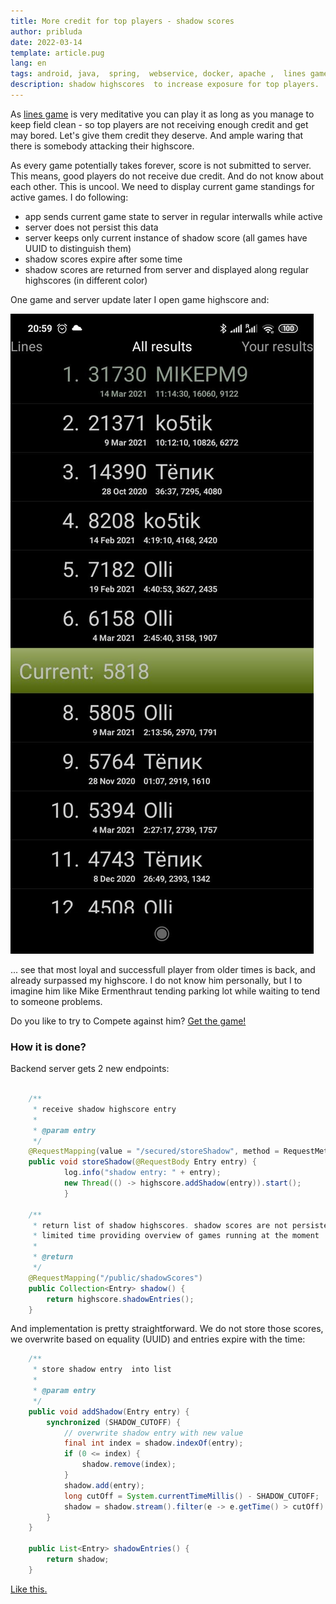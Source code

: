 ```yaml
---
title: More credit for top players - shadow scores
author: pribluda
date: 2022-03-14
template: article.pug
lang: en
tags: android, java,  spring,  webservice, docker, apache ,  lines games
description: shadow highscores  to increase exposure for top players.  
---
```


As [lines game](https://play.google.com/store/apps/details?id=de.pribluda.games.android.lines) is very meditative you can play it as long as you manage
to keep field clean - so top players are not receiving enough credit and get may bored. Let's give them credit they deserve. And ample waring that there is 
somebody attacking their highscore. 


<span class="more">
</span>

As every game potentially takes forever, score is not submitted to server.  This means, good players 
do not receive due credit. And do not know about each other. This is uncool. We need to display current game standings for  active games. I do following: 

- app sends  current game state to server  in regular interwalls while active
- server does not persist this data
- server keeps only current instance of shadow score (all games have  UUID to distinguish them)
- shadow scores expire after some time
- shadow scores are returned from server and displayed along regular highscores (in different color)

One game and server update later I open game highscore and:

![](./shadow_score.jpg)

... see that most loyal and successfull player from older times is back,  and already surpassed my highscore. I do not know him 
personally,   but I to imagine him like Mike Ermenthraut tending parking lot while waiting to tend to someone problems.  

Do  you  like to try to Compete against him? [Get the game!](https://play.google.com/store/apps/details?id=de.pribluda.games.android.lines) 

### How it is done?

Backend server gets 2 new endpoints:

```java

    /**
     * receive shadow highscore entry
     *
     * @param entry
     */
    @RequestMapping(value = "/secured/storeShadow", method = RequestMethod.POST)
    public void storeShadow(@RequestBody Entry entry) {
            log.info("shadow entry: " + entry);
            new Thread(() -> highscore.addShadow(entry)).start();
            }

    /**
     * return list of shadow highscores. shadow scores are not persisted and stored only  for
     * limited time providing overview of games running at the moment
     *
     * @return
     */
    @RequestMapping("/public/shadowScores")
    public Collection<Entry> shadow() {
        return highscore.shadowEntries();
    }

```

And implementation is pretty straightforward. We do not store those scores, we overwrite based on equality (UUID) and entries  expire with the time:

```java
    /**
     * store shadow entry  into list
     *
     * @param entry
     */
    public void addShadow(Entry entry) {
        synchronized (SHADOW_CUTOFF) {
            // overwrite shadow entry with new value
            final int index = shadow.indexOf(entry);
            if (0 <= index) {
                shadow.remove(index);
            }
            shadow.add(entry);
            long cutOff = System.currentTimeMillis() - SHADOW_CUTOFF;
            shadow = shadow.stream().filter(e -> e.getTime() > cutOff).sorted(Comparator.comparing(Entry::getPoints).reversed()).collect(Collectors.toList());
        }
    }

    public List<Entry> shadowEntries() {
        return shadow;
    }

```

[Like this.](https://www.pribluda.de/api/lines/public/shadowScores) 


